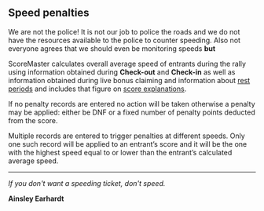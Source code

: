 ## Speed penalties

We are not the police! It is not our job to police the roads and we do not have the resources available to the police to counter speeding. Also not everyone agrees that we should even be monitoring speeds **but**

ScoreMaster calculates overall average speed of entrants during the rally using information obtained during **Check-out** and **Check-in** as well as information obtained during live bonus claiming and information about [rest periods](help:rest) and includes that figure on [score explanations](help:scorex).

If no penalty records are entered no action will be taken otherwise a penalty may be applied: either be DNF or a fixed number of penalty points deducted from the score.

Multiple records are entered to trigger penalties at different speeds. Only one such record will be applied to an entrant’s score and it will be the one with the highest speed equal to or lower than the entrant’s calculated average speed.

---
*If you don't want a speeding ticket, don't speed.*

**Ainsley Earhardt**
